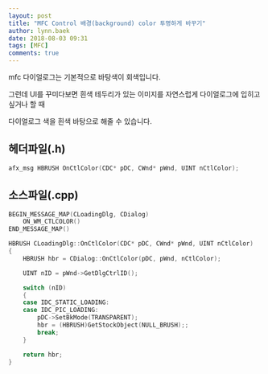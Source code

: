 ```yaml
---
layout: post
title: "MFC Control 배경(background) color 투명하게 바꾸기"
author: lynn.baek
date: 2018-08-03 09:31
tags: [MFC]
comments: true
---
```




mfc 다이얼로그는 기본적으로 바탕색이 회색입니다.

그런데 UI를 꾸미다보면 흰색 테두리가 있는 이미지를 자연스럽게 다이얼로그에 입히고 싶거나 할 때

다이얼로그 색을 흰색 바탕으로 해줄 수 있습니다.



## 헤더파일(.h)

```c++
afx_msg HBRUSH OnCtlColor(CDC* pDC, CWnd* pWnd, UINT nCtlColor);
```



## 소스파일(.cpp)

```c++
BEGIN_MESSAGE_MAP(CLoadingDlg, CDialog)
	ON_WM_CTLCOLOR()
END_MESSAGE_MAP()
```

```C++
HBRUSH CLoadingDlg::OnCtlColor(CDC* pDC, CWnd* pWnd, UINT nCtlColor) 
{
	HBRUSH hbr = CDialog::OnCtlColor(pDC, pWnd, nCtlColor);

	UINT nID = pWnd->GetDlgCtrlID();

	switch (nID)
	{
	case IDC_STATIC_LOADING:
	case IDC_PIC_LOADING:
		pDC->SetBkMode(TRANSPARENT);
		hbr = (HBRUSH)GetStockObject(NULL_BRUSH);;
		break;
	}

	return hbr;
}
```


